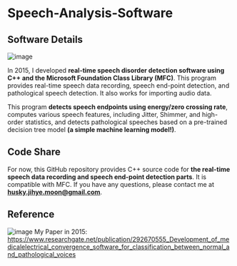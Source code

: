 # Speech-Analysis-Software

## Software Details
![image](https://github.com/JihyeMooon/Speech-Analysis-Software/assets/112595759/cb08eed3-f159-4222-a1e8-1cab190556fd)

In 2015, I developed **real-time speech disorder detection software using C++ and the Microsoft Foundation Class Library (MFC)**. This program provides real-time speech data recording, speech end-point detection, and pathological speech detection. It also works for importing audio data. 

This program **detects speech endpoints using energy/zero crossing rate**, computes various speech features, including Jitter, Shimmer, and high-order statistics, and detects pathological speeches based on a pre-trained decision tree model **(a simple machine learning model!)**.

## Code Share
For now, this GitHub repository provides C++ source code for **the real-time speech data recording and speech end-point detection parts**. It is compatible with MFC. If you have any questions, please contact me at **husky.jihye.moon@gmail.com**.

## Reference
![image](https://github.com/JihyeMooon/Speech-Analysis-Software/assets/112595759/c09f0f46-b6c1-4d15-9de5-77448457cca1)
My Paper in 2015: https://www.researchgate.net/publication/292670555_Development_of_medicalelectrical_convergence_software_for_classification_between_normal_and_pathological_voices
